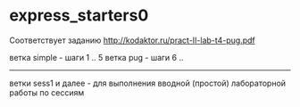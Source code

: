 # express_starters0

Соответствует заданию http://kodaktor.ru/pract-II-lab-t4-pug.pdf

ветка simple - шаги 1 .. 5
ветка pug - шаги 6 ..

---

ветки sess1 и далее - для выполнения вводной (простой) лабораторной работы по сессиям
